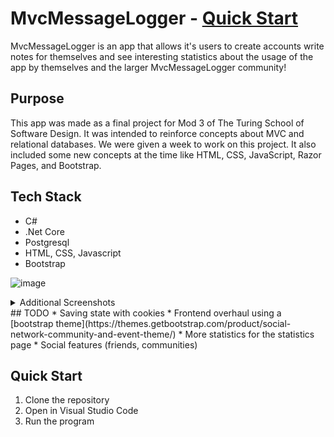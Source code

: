 # MvcMessageLogger - [Quick Start](#quick-start)
MvcMessageLogger is an app that allows it's users to create accounts write notes for themselves and see interesting statistics about the usage of the app by themselves and the larger MvcMessageLogger community!
## Purpose
This app was made as a final project for Mod 3 of The Turing School of Software Design. It was intended to reinforce concepts about MVC and relational databases. We were given a week to work on this project. It also included some new concepts at the time like HTML, CSS, JavaScript, Razor Pages, and Bootstrap.
## Tech Stack
* C#
* .Net Core
* Postgresql
* HTML, CSS, Javascript
* Bootstrap

![image](https://github.com/jeremy-kimball/MvcMessageLogger/assets/130601077/12d70b0f-21ec-4c2f-ae24-2309a701b8c3)
<details>
  <summary>Additional Screenshots</summary>
  ![image](https://github.com/jeremy-kimball/MvcMessageLogger/assets/130601077/6026a762-443a-4d31-b21e-d18013e8733b)
  ![image](https://github.com/jeremy-kimball/MvcMessageLogger/assets/130601077/7556ad18-90ed-4150-b81f-e8697504fbee)
  ![image](https://github.com/jeremy-kimball/MvcMessageLogger/assets/130601077/d085308b-3760-47a4-a7b3-037b050535ac)
  ![image](https://github.com/jeremy-kimball/MvcMessageLogger/assets/130601077/0e005a64-609f-4fcd-86c9-1bd8c3fd6413)
</details>
## TODO
* Saving state with cookies
* Frontend overhaul using a [bootstrap theme](https://themes.getbootstrap.com/product/social-network-community-and-event-theme/)
* More statistics for the statistics page
* Social features (friends, communities)

## Quick Start
1. Clone the repository
2. Open in Visual Studio Code
3. Run the program
